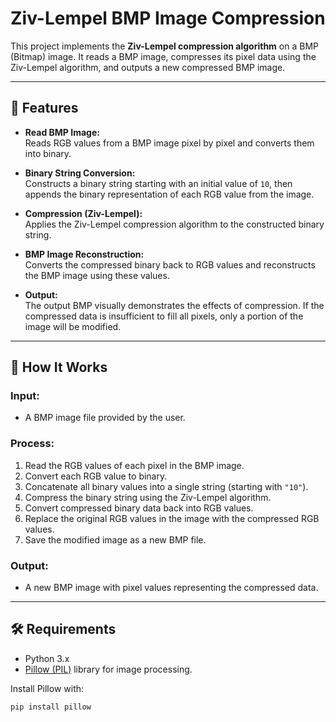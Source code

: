 # Ziv-Lempel BMP Image Compression

This project implements the **Ziv-Lempel compression algorithm** on a BMP (Bitmap) image. It reads a BMP image, compresses its pixel data using the Ziv-Lempel algorithm, and outputs a new compressed BMP image.

---

## 📌 Features

- **Read BMP Image:**  
  Reads RGB values from a BMP image pixel by pixel and converts them into binary.

- **Binary String Conversion:**  
  Constructs a binary string starting with an initial value of `10`, then appends the binary representation of each RGB value from the image.

- **Compression (Ziv-Lempel):**  
  Applies the Ziv-Lempel compression algorithm to the constructed binary string.

- **BMP Image Reconstruction:**  
  Converts the compressed binary back to RGB values and reconstructs the BMP image using these values.

- **Output:**  
  The output BMP visually demonstrates the effects of compression. If the compressed data is insufficient to fill all pixels, only a portion of the image will be modified.

---

## 🔧 How It Works

### Input:
- A BMP image file provided by the user.

### Process:
1. Read the RGB values of each pixel in the BMP image.
2. Convert each RGB value to binary.
3. Concatenate all binary values into a single string (starting with `"10"`).
4. Compress the binary string using the Ziv-Lempel algorithm.
5. Convert compressed binary data back into RGB values.
6. Replace the original RGB values in the image with the compressed RGB values.
7. Save the modified image as a new BMP file.

### Output:
- A new BMP image with pixel values representing the compressed data.

---

## 🛠️ Requirements

- Python 3.x
- [Pillow (PIL)](https://pillow.readthedocs.io/en/stable/) library for image processing.

Install Pillow with:

```bash
pip install pillow
